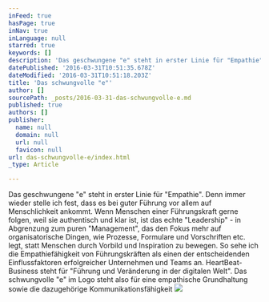 ```yaml
---
inFeed: true
hasPage: true
inNav: true
inLanguage: null
starred: true
keywords: []
description: 'Das geschwungene "e" steht in erster Linie für "Empathie". Denn immer wieder stelle ich fest, dass es bei guter Führung vor allem auf Menschlichkeit ankommt. Wenn Menschen einer Führungskraft gerne folgen, weil sie authentisch und klar ist, ist das echte "Leadership" - in Abgrenzung zum puren "Management", das den Fokus mehr auf organisatorische Dingen, wie Prozesse, Formulare und Vorschriften etc. legt, statt Menschen durch Vorbild und Inspiration zu bewegen. Mangelnde Empathie bei Führungskräften sehe ich als DEN entscheidenden (Miss-)Erfolgsfaktor erfolgreicher Unternehmen und Teams.'
datePublished: '2016-03-31T10:51:35.678Z'
dateModified: '2016-03-31T10:51:18.203Z'
title: 'Das schwungvolle "e"'
author: []
sourcePath: _posts/2016-03-31-das-schwungvolle-e.md
published: true
authors: []
publisher:
  name: null
  domain: null
  url: null
  favicon: null
url: das-schwungvolle-e/index.html
_type: Article

---
```

Das geschwungene "e" steht in erster Linie für "Empathie". Denn immer wieder stelle ich fest, dass es bei guter Führung vor allem auf Menschlichkeit ankommt. Wenn Menschen einer Führungskraft gerne folgen, weil sie authentisch und klar ist, ist das echte "Leadership" - in Abgrenzung zum puren "Management", das den Fokus mehr auf organisatorische Dingen, wie Prozesse, Formulare und Vorschriften etc. legt, statt Menschen durch Vorbild und Inspiration zu bewegen. So sehe ich die Empathiefähigkeit von Führungskräften als einen der entscheidenden Einflussfaktoren erfolgreicher Unternehmen und Teams an. HeartBeat-Business steht für "Führung und Veränderung in der digitalen Welt". Das schwungvolle "e" im Logo steht also für eine empathische Grundhaltung sowie die dazugehörige Kommunikationsfähigkeit
![](https://the-grid-user-content.s3-us-west-2.amazonaws.com/8ca5b538-772e-4860-b63b-751e02256340.png)